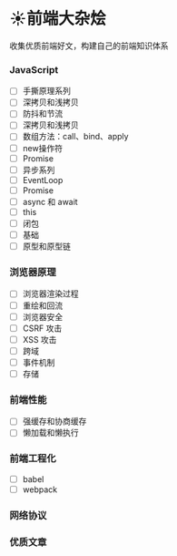 # ☀前端大杂烩
收集优质前端好文，构建自己的前端知识体系

### JavaScript

 - [ ]  手撕原理系列
   - [ ]  深拷贝和浅拷贝
   - [ ]  防抖和节流
   - [ ]  深拷贝和浅拷贝
   - [ ]  数组方法：call、bind、apply
   - [ ]  new操作符
   - [ ]  Promise
 - [ ]  异步系列
   - [ ]  EventLoop
   - [ ]  Promise
   - [ ]  async 和 await
 - [ ]  this
 - [ ]  闭包
 - [ ]  基础
 - [ ]  原型和原型链

### 浏览器原理

 - [ ]  浏览器渲染过程
 - [ ]  重绘和回流
 - [ ]  浏览器安全
   - [ ]  CSRF 攻击
   - [ ]  XSS 攻击
 - [ ]  跨域
 - [ ]  事件机制
 - [ ]  存储

### 前端性能

 - [ ]  强缓存和协商缓存
 - [ ]  懒加载和懒执行

### 前端工程化

 - [ ]  babel
 - [ ]  webpack
 
### 网络协议

### 优质文章
